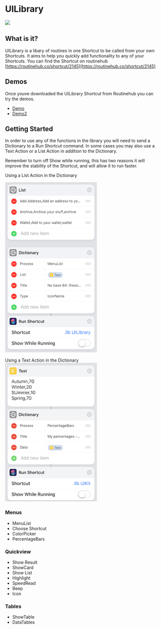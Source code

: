 # UILibrary

![](/imgs/Icon.PNG)


## What is it?
UILibrary is a libary of routines in one Shortcut to be called from your own Shortcuts. It aims to help you quickly add functionality to any of your Shortcuts.
You can find the Shortcut on routinehub [https://routinehub.co/shortcut/2145](https://routinehub.co/shortcut/2145)

## Demos
Once youve downloaded the UILibrary Shortcut from Routinehub you can try the demos.

- [Demo](https://www.icloud.com/shortcuts/4070691907eb47aba8fd034f2b8c671a) 
- [Demo2](https://www.icloud.com/shortcuts/043fe8e172fb4d66b665aa9152b43181)

## Getting Started
In order to use any of the functions in the library you will need to send a Dictionary to a Run Shortcut command. In some cases you may also use a Text Action or a List Action in addition to the Dictionary.

Remember to turn off Show while running, this has two reasons it will improve the stability of the Shortcut, and will allow it to run faster.

Using a List Action in the Dictionary

![](imgs/IndexExampleOne.png)

Using a Text Action in the Dictionary
![](imgs/IndexExample2.png)

### Menus
- MenuList
- Choose Shortcut
- ColorPicker
- PercentageBars

### Quickview
- Show Result
- ShowCard
- Show List
- Highlight
- SpeedRead
- Beep
- Icon

### Tables
- ShowTable
- DataTables

